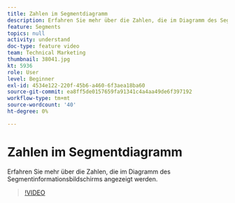 ```yaml
---
title: Zahlen im Segmentdiagramm
description: Erfahren Sie mehr über die Zahlen, die im Diagramm des Segmentinformationsbildschirms angezeigt werden.
feature: Segments
topics: null
activity: understand
doc-type: feature video
team: Technical Marketing
thumbnail: 38041.jpg
kt: 5936
role: User
level: Beginner
exl-id: 4534e122-220f-45b6-a460-6f3aea18ba60
source-git-commit: ea8ff5de0157659fa91341c4a4aa49de6f397192
workflow-type: tm+mt
source-wordcount: '40'
ht-degree: 0%

---
```


# Zahlen im Segmentdiagramm

Erfahren Sie mehr über die Zahlen, die im Diagramm des Segmentinformationsbildschirms angezeigt werden.

>[!VIDEO](https://video.tv.adobe.com/v/326851/?quality=12&learn=on&captions=ger)
